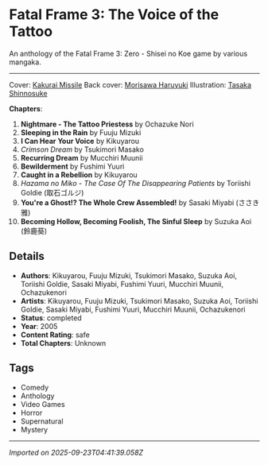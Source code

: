 # Fatal Frame 3: The Voice of the Tattoo

An anthology of the Fatal Frame 3: Zero - Shisei no Koe game by various mangaka.

---
Cover: [Kakurai Missile](https://mangadex.org/author/b7ee5a9f-94e4-445c-aba3-3f09371d6da2)
Back cover: [Morisawa Haruyuki](https://mangadex.org/author/6e621e99-77ce-4aa4-a0cb-6d74f89e3005)
Illustration: [Tasaka Shinnosuke](https://mangadex.org/author/1440590d-df48-480a-8694-33f5f3b57879)


**Chapters**:
1. **Nightmare - The Tattoo Priestess** by Ochazuke Nori
2. **Sleeping in the Rain** by Fuuju Mizuki
3. **I Can Hear Your Voice** by Kikuyarou
4. *Crimson Dream* by Tsukimori Masako
5. **Recurring Dream** by Mucchiri Muunii
6. **Bewilderment** by Fushimi Yuuri
7. **Caught in a Rebellion** by Kikuyarou
8. *Hazama no Miko - The Case Of The Disappearing Patients* by Toriishi Goldie (取石ゴルジ)
9. **You're a Ghost!? The Whole Crew Assembled!** by Sasaki Miyabi (ささき雅)
10. **Becoming Hollow, Becoming Foolish, The Sinful Sleep** by Suzuka Aoi (鈴鹿葵)

## Details
- **Authors**: Kikuyarou, Fuuju Mizuki, Tsukimori Masako, Suzuka Aoi, Toriishi Goldie, Sasaki Miyabi, Fushimi Yuuri, Mucchiri Muunii, Ochazukenori
- **Artists**: Kikuyarou, Fuuju Mizuki, Tsukimori Masako, Suzuka Aoi, Toriishi Goldie, Sasaki Miyabi, Fushimi Yuuri, Mucchiri Muunii, Ochazukenori
- **Status**: completed
- **Year**: 2005
- **Content Rating**: safe
- **Total Chapters**: Unknown

## Tags
- Comedy
- Anthology
- Video Games
- Horror
- Supernatural
- Mystery

---
*Imported on 2025-09-23T04:41:39.058Z*
